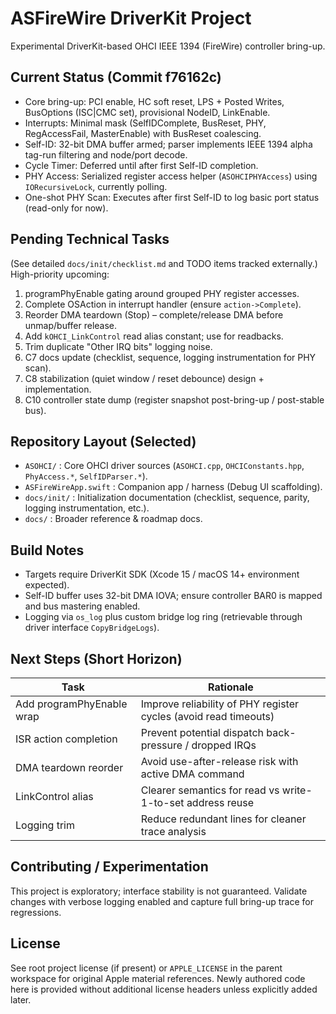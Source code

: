 # ASFireWire DriverKit Project

Experimental DriverKit-based OHCI IEEE 1394 (FireWire) controller bring-up.

## Current Status (Commit f76162c)
- Core bring-up: PCI enable, HC soft reset, LPS + Posted Writes, BusOptions (ISC|CMC set), provisional NodeID, LinkEnable.
- Interrupts: Minimal mask (SelfIDComplete, BusReset, PHY, RegAccessFail, MasterEnable) with BusReset coalescing.
- Self-ID: 32-bit DMA buffer armed; parser implements IEEE 1394 alpha tag-run filtering and node/port decode.
- Cycle Timer: Deferred until after first Self-ID completion.
- PHY Access: Serialized register access helper (`ASOHCIPHYAccess`) using `IORecursiveLock`, currently polling.
- One-shot PHY Scan: Executes after first Self-ID to log basic port status (read-only for now).

## Pending Technical Tasks
(See detailed `docs/init/checklist.md` and TODO items tracked externally.) High-priority upcoming:
1. programPhyEnable gating around grouped PHY register accesses.
2. Complete OSAction in interrupt handler (ensure `action->Complete`).
3. Reorder DMA teardown (Stop) – complete/release DMA before unmap/buffer release.
4. Add `kOHCI_LinkControl` read alias constant; use for readbacks.
5. Trim duplicate "Other IRQ bits" logging noise.
6. C7 docs update (checklist, sequence, logging instrumentation for PHY scan).
7. C8 stabilization (quiet window / reset debounce) design + implementation.
8. C10 controller state dump (register snapshot post-bring-up / post-stable bus).

## Repository Layout (Selected)
- `ASOHCI/` : Core OHCI driver sources (`ASOHCI.cpp`, `OHCIConstants.hpp`, `PhyAccess.*`, `SelfIDParser.*`).
- `ASFireWireApp.swift` : Companion app / harness (Debug UI scaffolding).
- `docs/init/` : Initialization documentation (checklist, sequence, parity, logging instrumentation, etc.).
- `docs/` : Broader reference & roadmap docs.

## Build Notes
- Targets require DriverKit SDK (Xcode 15 / macOS 14+ environment expected).
- Self-ID buffer uses 32-bit DMA IOVA; ensure controller BAR0 is mapped and bus mastering enabled.
- Logging via `os_log` plus custom bridge log ring (retrievable through driver interface `CopyBridgeLogs`).

## Next Steps (Short Horizon)
| Task | Rationale |
|------|-----------|
| Add programPhyEnable wrap | Improve reliability of PHY register cycles (avoid read timeouts) |
| ISR action completion | Prevent potential dispatch back-pressure / dropped IRQs |
| DMA teardown reorder | Avoid use-after-release risk with active DMA command |
| LinkControl alias | Clearer semantics for read vs write-1-to-set address reuse |
| Logging trim | Reduce redundant lines for cleaner trace analysis |

## Contributing / Experimentation
This project is exploratory; interface stability is not guaranteed. Validate changes with verbose logging enabled and capture full bring-up trace for regressions.

## License
See root project license (if present) or `APPLE_LICENSE` in the parent workspace for original Apple material references. Newly authored code here is provided without additional license headers unless explicitly added later.
